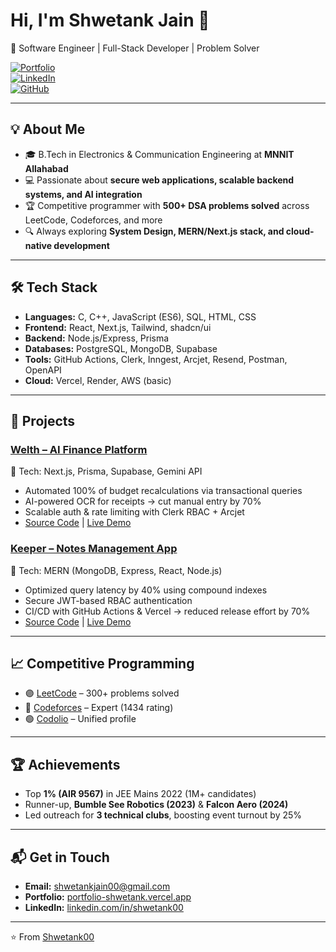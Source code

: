 # Hi, I'm Shwetank Jain 👋

🚀 Software Engineer | Full-Stack Developer | Problem Solver

[![Portfolio](https://img.shields.io/badge/Portfolio-%230A66C2.svg?&style=for-the-badge&logo=google-chrome&logoColor=white)](https://portfolio-shwetank.vercel.app/)  
[![LinkedIn](https://img.shields.io/badge/LinkedIn-%230A66C2.svg?&style=for-the-badge&logo=linkedin&logoColor=white)](https://www.linkedin.com/in/shwetank00/)  
[![GitHub](https://img.shields.io/badge/GitHub-%23121011.svg?&style=for-the-badge&logo=github&logoColor=white)](https://github.com/Shwetank00)

---

## 💡 About Me

- 🎓 B.Tech in Electronics & Communication Engineering at **MNNIT Allahabad**
- 💻 Passionate about **secure web applications, scalable backend systems, and AI integration**
- 🏆 Competitive programmer with **500+ DSA problems solved** across LeetCode, Codeforces, and more
- 🔍 Always exploring **System Design, MERN/Next.js stack, and cloud-native development**

---

## 🛠 Tech Stack

- **Languages:** C, C++, JavaScript (ES6), SQL, HTML, CSS
- **Frontend:** React, Next.js, Tailwind, shadcn/ui
- **Backend:** Node.js/Express, Prisma
- **Databases:** PostgreSQL, MongoDB, Supabase
- **Tools:** GitHub Actions, Clerk, Inngest, Arcjet, Resend, Postman, OpenAPI
- **Cloud:** Vercel, Render, AWS (basic)

---

## 🚀 Projects

### [Welth – AI Finance Platform](https://welth-shwetank.vercel.app/)

🔹 Tech: Next.js, Prisma, Supabase, Gemini API

- Automated 100% of budget recalculations via transactional queries
- AI-powered OCR for receipts → cut manual entry by 70%
- Scalable auth & rate limiting with Clerk RBAC + Arcjet
- [Source Code](https://github.com/Shwetank00/welth) | [Live Demo](https://welth-shwetank.vercel.app/)

### [Keeper – Notes Management App](https://keeper-shwetank.vercel.app/)

🔹 Tech: MERN (MongoDB, Express, React, Node.js)

- Optimized query latency by 40% using compound indexes
- Secure JWT-based RBAC authentication
- CI/CD with GitHub Actions & Vercel → reduced release effort by 70%
- [Source Code](https://github.com/Shwetank00/keeper) | [Live Demo](https://keeper-shwetank.vercel.app/)

---

## 📈 Competitive Programming

- 🟣 [LeetCode](https://leetcode.com/u/shwetank00/) – 300+ problems solved
- 🔵 [Codeforces](https://codeforces.com/profile/shwetank00) – Expert (1434 rating)
- 🟢 [Codolio](https://codolio.com/profile/shwetank00) – Unified profile

---

## 🏆 Achievements

- Top **1% (AIR 9567)** in JEE Mains 2022 (1M+ candidates)
- Runner-up, **Bumble See Robotics (2023)** & **Falcon Aero (2024)**
- Led outreach for **3 technical clubs**, boosting event turnout by 25%

---

## 📬 Get in Touch

- **Email:** [shwetankjain00@gmail.com](mailto:shwetankjain00@gmail.com)
- **Portfolio:** [portfolio-shwetank.vercel.app](https://portfolio-shwetank.vercel.app/)
- **LinkedIn:** [linkedin.com/in/shwetank00](https://www.linkedin.com/in/shwetank00/)

---

⭐️ From [Shwetank00](https://github.com/Shwetank00)
